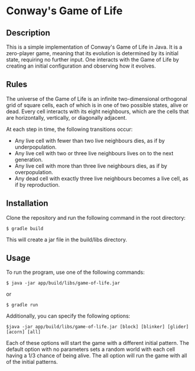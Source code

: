 # Conway's Game of Life

## Description

This is a simple implementation of Conway's Game of Life in Java. It is a zero-player game, meaning that its evolution is determined by its initial state, requiring no further input. One interacts with the Game of Life by creating an initial configuration and observing how it evolves.

## Rules

The universe of the Game of Life is an infinite two-dimensional orthogonal grid of square cells, each of which is in one of two possible states, alive or dead. Every cell interacts with its eight neighbours, which are the cells that are horizontally, vertically, or diagonally adjacent.

At each step in time, the following transitions occur:

- Any live cell with fewer than two live neighbours dies, as if by underpopulation.
- Any live cell with two or three live neighbours lives on to the next generation.
- Any live cell with more than three live neighbours dies, as if by overpopulation.
- Any dead cell with exactly three live neighbours becomes a live cell, as if by reproduction.

## Installation

Clone the repository and run the following command in the root directory:

```
$ gradle build
```

This will create a jar file in the build/libs directory.

## Usage

To run the program, use one of the following commands:

```
$ java -jar app/build/libs/game-of-life.jar
```

or

```
$ gradle run
```

Additionally, you can specify the following options:

```
$java -jar app/build/libs/game-of-life.jar [block] [blinker] [glider] [acorn] [all]
```

Each of these options will start the game with a different initial pattern. The default option with no parameters sets a random world with each cell having a 1/3 chance of being alive. The all option will run the game with all of the initial patterns.
